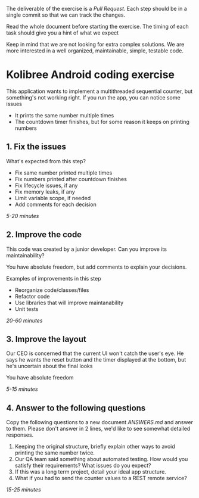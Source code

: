 The deliverable of the exercise is a *Pull Request*. Each step should be in a single commit so that we can track the changes.

Read the whole document before starting the exercise. The timing of each task should give you a hint of what we expect

Keep in mind that we are not looking for extra complex solutions. We are more interested in a well organized, maintainable, simple, testable code.

# Kolibree Android coding exercise

This application wants to implement a multithreaded sequential counter, but something's not working right. If you run the app, you can notice some issues

- It prints the same number multiple times
- The countdown timer finishes, but for some reason it keeps on printing numbers

## 1. Fix the issues

What's expected from this step?
- Fix same number printed multiple times
- Fix numbers printed after countdown finishes
- Fix lifecycle issues, if any
- Fix memory leaks, if any
- Limit variable scope, if needed
- Add comments for each decision

_5-20 minutes_

## 2. Improve the code
This code was created by a junior developer. Can you improve its maintainability? 

You have absolute freedom, but add comments to explain your decisions.

Examples of improvements in this step
- Reorganize code/classes/files
- Refactor code
- Use libraries that will improve maintanability
- Unit tests

_20-60 minutes_

## 3. Improve the layout
Our CEO is concerned that the current UI won't catch the user's eye. He says he wants the reset button and the timer displayed at the bottom, but he's uncertain about the final looks

You have absolute freedom

_5-15 minutes_

## 4. Answer to the following questions

Copy the following questions to a new document _ANSWERS.md_ and answer to them. Please don't answer in 2 lines, we'd like to see somewhat detailed responses.

1. Keeping the original structure, briefly explain other ways to avoid printing the same number twice.
3. Our QA team said something about automated testing. How would you satisfy their requirements? What issues do you expect?
2. If this was a long term project, detail your ideal app structure.
3. What if you had to send the counter values to a REST remote service?  

_15-25 minutes_
